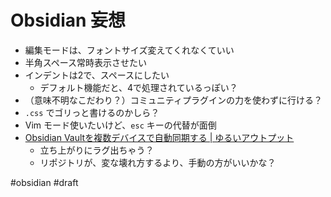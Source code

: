 # Obsidian 妄想

- 編集モードは、フォントサイズ変えてくれなくていい
- 半角スペース常時表示させたい
- インデントは2で、スペースにしたい
  - デフォルト機能だと、4で処理されているっぽい？
- （意味不明なこだわり？）コミュニティプラグインの力を使わずに行ける？
- `.css` でゴリっと書けるのかしら？
- Vim モード使いたいけど、`esc` キーの代替が面倒
- [Obsidian Vaultを複数デバイスで自動同期する | ゆるいアウトプット](https://slmbrcat-tech.com/obsidan-vault-auto-backup/)
  - 立ち上がりにラグ出ちゃう？
  - リポジトリが、変な壊れ方するより、手動の方がいいかな？


#obsidian #draft 